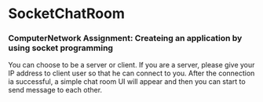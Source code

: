 # SocketChatRoom

### ComputerNetwork Assignment: Createing an application by using socket programming

You can choose to be a server or client. If you are a server, please give your IP address to client user
so that he can connect to you. After the connection ia successful, a simple chat room UI will appear and then 
you can start to send message to each other. 
